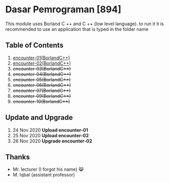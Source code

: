 # Dasar Pemrograman [894]
This module uses Borland C ++ and C ++ (low level language). to run it it is recommended to use an application that is typed in the folder name

## Table of Contents
1. [encounter-01(BorlandC++)](https://github.com/Dhn-nys/cppubsi/tree/main/encounter-01(BorlandC%2B%2B))
2. [encounter-02(BorlandC++)](https://github.com/Dhn-nys/cppubsi/tree/main/encounter-02(BorlandC%2B%2B))
3. <del>encounter-03(BorlandC++)</del>
4. <del>encounter-04(BorlandC++)</del>
5. <del>encounter-05(BorlandC++)</del>
6. <del>encounter-06(BorlandC++)</del>
7. <del>encounter-07(BorlandC++)</del>
8. <del>encounter-09(BorlandC++)</del>
9. <del>encounter-10(BorlandC++)</del>

## Update and Upgrade
1. 24 Nov 2020 <b>Upload encounter-01</b>
2. 25 Nov 2020 <b>Upload encounter-02</b>
3. 26 Nov 2020 <b>Upgrade encounter-02</b>

## Thanks
- Mr. lecturer (I forgot his name) 😹 
- M. Iqbal (assistant professor)
